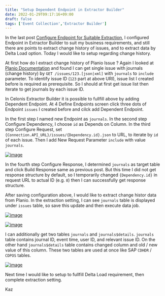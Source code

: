 ```yaml
---
title: "Setup Dependent Endpoint in Extractor Builder"
date: 2022-01-29T09:17:16+09:00
draft: false
tags: ['Event Collection','Extractor Builder']
---
```


In the last post [Configure Endpoint for Suitable Extraction](../2022-01-22-configure-endpoint-for-suitable-extraction), I configured Endpoint in Extractor Builder to suit my business requirements, and still there are points to extract change history of issues, and to extract data by Delta Load option. Today I would like to setup regarding change history.

At first how do I extract change history of Planio Issue ? Again I looked at [Planio Documentation](https://plan.io/api/#issues) and found I can get single issue with journals (change history) by `GET /issues/123.[json|xml]` with `journals` to `include` parameter. To identify issue ID (`123` part at above URI), issue list I created before is required as prerequisite. So I should at first get issue list then iterate to get journals by each issue ID.

In Celonis Extractor Builder it is possible to fullfill above by adding Dependent Endpoint. At 4 Define Endpoints screen click three dots of Endpoint `issues` I created before and cilck add Dependent Endpoint. 

In the first step I named new Endpoint as `journals`. In the second step Configure Dependency, I choose `id` as Depends on Column. In the third step Configure Request, set `{Connection.API_URL}/issues/{Dependency.id}.json` to URL, to iterate by `id` of each issue. Then I add New Request Parameter `include` with value `journals`.

[![image](https://user-images.githubusercontent.com/67397583/151640026-d5a98c58-bc9e-4aff-957e-dbd212852e5a.png)](https://user-images.githubusercontent.com/67397583/151640026-d5a98c58-bc9e-4aff-957e-dbd212852e5a.png)

In the fourth step Configure Response, I determined `journals` as target table and click Build Response same as previous post. But this time I did not get response structure by default, so I temporarily changed `{Dependency.id}` in request URL to actual ID (e.g. `8`) then I can successfully get response structure.

After saving configuration above, I would like to extract change histor data from Planio. In the extraction setting, I can see `journals` table is displayed under `issues` table, so save this update and then execute data job.

[![image](https://user-images.githubusercontent.com/67397583/151641508-3fbf326e-bb5d-411a-87f2-b94799261bb5.png)](https://user-images.githubusercontent.com/67397583/151641508-3fbf326e-bb5d-411a-87f2-b94799261bb5.png)

[![image](https://user-images.githubusercontent.com/67397583/151641868-a48c9866-ee2e-4c8b-9486-7195a812aafd.png)](https://user-images.githubusercontent.com/67397583/151641868-a48c9866-ee2e-4c8b-9486-7195a812aafd.png)

I can additionally get two tables `journals` and `journals$details`. `journals` table contains journal ID, event time, user ID, and relevant issue ID. On the other hand `journals$details` table contains changed column and old / new value of this column. These two tables are used at once like SAP `CDHDR` / `CDPOS` tables.

[![image](https://user-images.githubusercontent.com/67397583/151642191-9e65960e-8b72-4730-96b5-46562ead7e51.png)](https://user-images.githubusercontent.com/67397583/151642191-9e65960e-8b72-4730-96b5-46562ead7e51.png)

Next time I would like to setup to fullfill Delta Load requirement, then complete extraction setting.

Kaz
